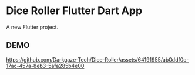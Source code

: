 # Dice Roller Flutter Dart App

A new Flutter project.


DEMO
-------


https://github.com/Darkgaze-Tech/Dice-Roller/assets/64191955/ab0ddf0c-17ac-457a-8eb3-5afa285b4e00




